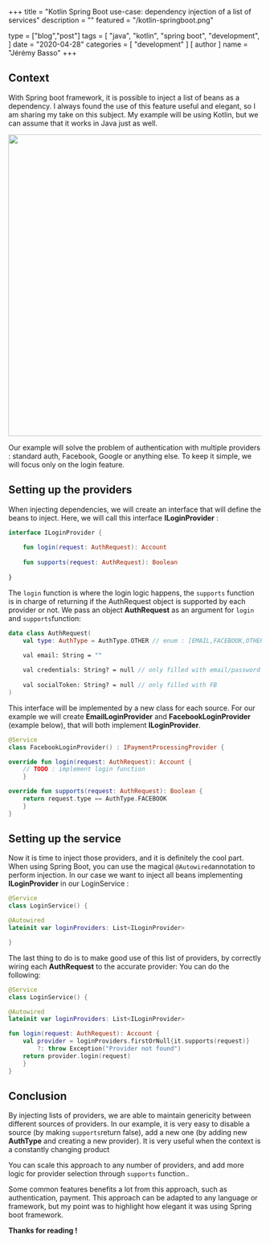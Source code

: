 +++
title = "Kotlin Spring Boot use-case: dependency injection of a list of services"
description = ""
featured = "/kotlin-springboot.png"

type = ["blog","post"]
tags = [
    "java",
    "kotlin",
    "spring boot",
    "development",
]
date = "2020-04-28"
categories = [
    "development"
]
[ author ]
  name = "Jérémy Basso"
+++

## Context

With Spring boot framework, it is possible to inject a list of beans as a dependency. I always found the use of this feature useful and elegant, so I am sharing my take on this subject.
My example will be using Kotlin, but we can assume that it works in Java just as well.

<p align="center">
<img src="/kotlin-springboot.png" style="width:600px"/>
</p>

Our example will solve the problem of authentication with multiple providers : standard auth, Facebook,  Google or anything else. To keep it simple, we will focus only on the login feature.


## Setting up the providers

When injecting dependencies, we will create an interface that will define the beans to inject. Here, we will call this interface **ILoginProvider** :
```kotlin
interface ILoginProvider {  
  
    fun login(request: AuthRequest): Account 
    
    fun supports(request: AuthRequest): Boolean  
  
}
```
The `login` function is where the login logic happens, the `supports` function is in charge of returning if the AuthRequest object is supported by each provider or not.
We pass an object **AuthRequest** as an argument for `login` and `supports`function:
```kotlin
data class AuthRequest(
    val type: AuthType = AuthType.OTHER // enum : [EMAIL,FACEBOOK,OTHER]

    val email: String = ""
    
    val credentials: String? = null // only filled with email/password
    
    val socialToken: String? = null // only filled with FB
)
```

This interface will be implemented by a new class for each source. For our example we will create **EmailLoginProvider** and **FacebookLoginProvider** (example below), that will both implement **ILoginProvider**.
```kotlin
@Service  
class FacebookLoginProvider() : IPaymentProcessingProvider {

override fun login(request: AuthRequest): Account {
	// TODO : implement login function
	}

override fun supports(request: AuthRequest): Boolean {
	return request.type == AuthType.FACEBOOK
	}
}
```



## Setting up the service


Now it is time to inject those providers, and it is definitely the cool part. When using Spring Boot, you can use the magical `@Autowired`annotation to perform injection. In our case we want to inject all beans implementing **ILoginProvider** in our LoginService :
```kotlin
@Service 
class LoginService() {

@Autowired
lateinit var loginProviders: List<ILoginProvider>

}
```
The last thing to do is to make good use of this list of providers, by correctly wiring each **AuthRequest** to the accurate provider: You can do the following: 
```kotlin
@Service 
class LoginService() {

@Autowired
lateinit var loginProviders: List<ILoginProvider>

fun login(request: AuthRequest): Account {
	val provider = loginProviders.firstOrNull{it.supports(request)} 
		?: throw Exception("Provider not found")
	return provider.login(request)
    }
}
```

## Conclusion

By injecting lists of providers, we are able to maintain genericity between different sources of providers. In our example, it is very easy to disable a source (by making `supports`return false), add a new one (by adding new **AuthType** and creating a new provider).
 It is very useful when the context is a constantly changing product

You can scale this approach to any number of providers, and add more logic for provider selection through `supports` function..

Some common features benefits a lot from this approach, such as authentication, payment. This approach can be adapted to any language or framework, but my point was to highlight how elegant it was using Spring boot framework.

**Thanks for reading !**